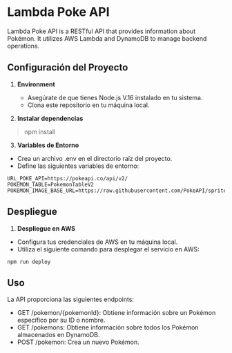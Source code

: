 # Lambda Poke API

Lambda Poke API is a RESTful API that provides information about Pokémon. It utilizes AWS Lambda and DynamoDB to manage backend operations.

## Configuración del Proyecto
1. **Environment**
   - Asegúrate de que tienes Node.js V.16 instalado en tu sistema.
   - Clona este repositorio en tu máquina local.

2. **Instalar dependencias**
>  npm install

3. **Variables de Entorno**
- Crea un archivo .env en el directorio raíz del proyecto.
- Define las siguientes variables de entorno:
```
URL_POKE_API=https://pokeapi.co/api/v2/
POKEMON_TABLE=PokemonTableV2
POKEMON_IMAGE_BASE_URL=https://raw.githubusercontent.com/PokeAPI/sprites/master/sprites/pokemon/
```
## Despliegue
1. **Despliegue en AWS**
- Configura tus credenciales de AWS en tu máquina local.
- Utiliza el siguiente comando para desplegar el servicio en AWS:
``` 
npm run deploy
```
## Uso
La API proporciona las siguientes endpoints:

- GET /pokemon/{pokemonId}: Obtiene información sobre un Pokémon específico por su ID o nombre.
- GET /pokemons: Obtiene información sobre todos los Pokémon almacenados en DynamoDB.
- POST /pokemon: Crea un nuevo Pokémon.
